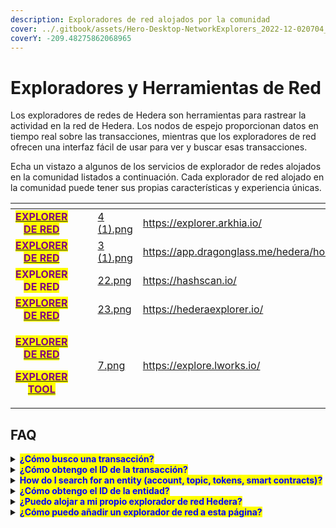 ```yaml
---
description: Exploradores de red alojados por la comunidad
cover: ../.gitbook/assets/Hero-Desktop-NetworkExplorers_2022-12-020704_ehza (1).webp
coverY: -209.48275862068965
---
```


# Exploradores y Herramientas de Red

Los exploradores de redes de Hedera son herramientas para rastrear la actividad en la red de Hedera. Los nodos de espejo proporcionan datos en tiempo real sobre las transacciones, mientras que los exploradores de red ofrecen una interfaz fácil de usar para ver y buscar esas transacciones.

Echa un vistazo a algunos de los servicios de explorador de redes alojados en la comunidad listados a continuación. Cada explorador de red alojado en la comunidad puede tener sus propias características y experiencia únicas.

<table data-view="cards"><thead><tr><th align="center"></th><th data-hidden></th><th data-hidden></th><th data-hidden data-card-cover data-type="files"></th><th data-hidden data-card-target data-type="content-ref"></th><th data-hidden></th><th data-hidden></th></tr></thead><tbody><tr><td align="center"><a href="https://explorer.arkhia.io/#/mainnet/dashboard"><mark style="color:purple;"><strong>EXPLORER DE RED</strong></mark></a></td><td></td><td></td><td><a href="../.gitbook/assets/4 (1).png">4 (1).png</a></td><td><a href="https://explorer.arkhia.io/">https://explorer.arkhia.io/</a></td><td></td><td></td></tr><tr><td align="center"><a href="https://app.dragonglass.me/hedera/home"><mark style="color:purple;"><strong>EXPLORER DE RED</strong></mark></a></td><td></td><td></td><td><a href="../.gitbook/assets/3 (1).png">3 (1).png</a></td><td><a href="https://app.dragonglass.me/hedera/home">https://app.dragonglass.me/hedera/home</a></td><td></td><td></td></tr><tr><td align="center"><mark style="color:purple;"><strong>EXPLORER DE RED</strong></mark></td><td></td><td></td><td><a href="../.gitbook/assets/22.png">22.png</a></td><td><a href="https://hashscan.io/">https://hashscan.io/</a></td><td></td><td></td></tr><tr><td align="center"><a href="https://hederaexplorer.io/"><mark style="color:purple;"><strong>EXPLORER DE RED</strong></mark></a></td><td></td><td></td><td><a href="../.gitbook/assets/23.png">23.png</a></td><td><a href="https://hederaexplorer.io/">https://hederaexplorer.io/</a></td><td></td><td></td></tr><tr><td align="center"><p><a href="https://explore.lworks.io/"><mark style="color:purple;"><strong>EXPLORER DE RED</strong></mark></a></p><p><a href="https://www.lworks.io/"><mark style="color:purple;"><strong>EXPLORER TOOL</strong></mark></a></p></td><td></td><td></td><td><a href="../.gitbook/assets/7.png">7.png</a></td><td><a href="https://explore.lworks.io/">https://explore.lworks.io/</a></td><td></td><td></td></tr></tbody></table>

## FAQ

<details>

<summary><mark style="color:blue;"><strong>¿Cómo busco una transacción?</strong></mark></summary>

Para buscar una transacción específica, puede utilizar el ID de transacción único.

El ID de transacción debería verse algo así: `0.0.48750443@1671560120.085845879`

</details>

<details>

<summary><mark style="color:blue;"><strong>¿Cómo obtengo el ID de la transacción?</strong></mark></summary>

El ID de transacción puede ser generado automáticamente por el SDK, creado manualmente y asociado con una transacción, o obtenido del recibo o registro después de que la transacción haya sido procesada. Sirve como un identificador único para la transacción y se puede utilizar para buscar y ver sus detalles.

</details>

<details>

<summary><mark style="color:blue;"><strong>How do I search for an entity (account, topic, tokens, smart contracts)?</strong></mark></summary>

Puede buscar por el ID único de la entidad que está buscando. El formato ID de la entidad es `0.0.entityNumber`.

Por ejemplo, `0.0.2` es un ID de cuenta y buscas esa cuenta usando ese ID.

</details>

<details>

<summary><mark style="color:blue;"><strong>¿Cómo obtengo el ID de la entidad?</strong></mark></summary>

Los identificadores de entidad son devueltos en el recibo de la transacción que los creó. Entities include accounts, topics, smart contracts, schedules, and tokens.\
\
For example, if you create a new account using the `AccountCreateTransaction` in the SDK, you can get the new account ID from the transaction receipt.

</details>

<details>

<summary><mark style="color:blue;"><strong>¿Puedo alojar a mi propio explorador de red Hedera?</strong></mark></summary>

¡Sí, puedes! Puedes crear tu propio explorador de red Hedera personalizado usando la [API REST del nodo espejo](../sdks-and-apis/rest-api. d) o echa un vistazo al proyecto open-source [Hedera Mirror Node Explorer](https://github.com/hashgraph/hedera-mirror-node-explorer) .

</details>

<details>

<summary><mark style="color:blue;"><strong>¿Cómo puedo añadir un explorador de red a esta página?</strong></mark></summary>

Para añadir un explorador de red a esta página, consulte la [guía de contribución](../support-and-community/contributing-guide.md) y abra un problema en `hedera-docs` [repository](https://github.com/hashgraph/hedera-docs). Por favor, incluya la siguiente información en el problema:

- Nombre del explorador de red
- Enlace al explorador de red
- Logo de alta resolución

</details>
